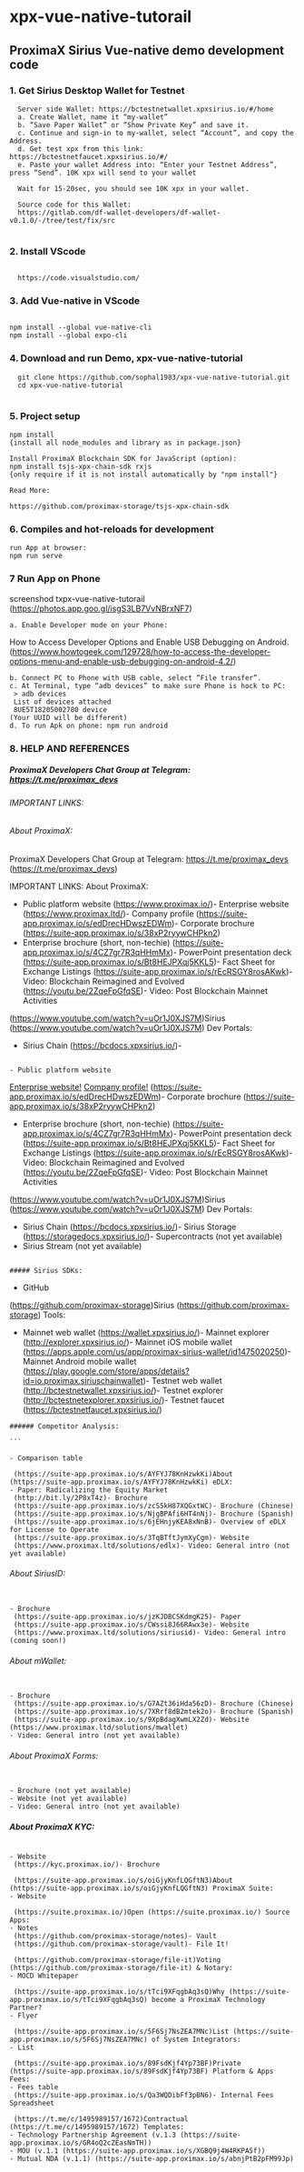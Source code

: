 # xpx-vue-native-tutorail

## ProximaX Sirius Vue-native demo development code

### 1. Get Sirius Desktop Wallet for Testnet
```
  Server side Wallet: https://bctestnetwallet.xpxsirius.io/#/home
  a. Create Wallet, name it “my-wallet”
  b. “Save Paper Wallet” or “Show Private Key” and save it. 
  c. Continue and sign-in to my-wallet, select “Account”, and copy the Address.
  d. Get test xpx from this link: https://bctestnetfaucet.xpxsirius.io/#/
  e. Paste your wallet Address into: “Enter your Testnet Address”, press “Send”. 10K xpx will send to your wallet
  
  Wait for 15-20sec, you should see 10K xpx in your wallet.
  
  Source code for this Wallet:
  https://gitlab.com/df-wallet-developers/df-wallet-v0.1.0/-/tree/test/fix/src 
  
```

### 2. Install VScode 
```

  https://code.visualstudio.com/

```

### 3. Add Vue-native in VScode

```

npm install --global vue-native-cli
npm install --global expo-cli

```

### 4. Download and run Demo, xpx-vue-native-tutorial

```
  git clone https://github.com/sophal1983/xpx-vue-native-tutorial.git
  cd xpx-vue-native-tutorial 
  
```


### 5. Project setup
```
npm install
{install all node_modules and library as in package.json}

Install ProximaX Blockchain SDK for JavaScript (option):
npm install tsjs-xpx-chain-sdk rxjs
{only require if it is not install automatically by "npm install"}

Read More:

https://github.com/proximax-storage/tsjs-xpx-chain-sdk

```

### 6. Compiles and hot-reloads for development
```
run App at browser:
npm run serve

```
### 7 Run App on Phone
screenshod txpx-vue-native-tutorail (https://photos.app.goo.gl/isgS3LB7VvNBrxNF7)
```
a. Enable Developer mode on your Phone:
```
How to Access Developer Options and Enable USB Debugging on Android. (https://www.howtogeek.com/129728/how-to-access-the-developer-options-menu-and-enable-usb-debugging-on-android-4.2/)
```
b. Connect PC to Phone with USB cable, select “File transfer”.  
c. At Terminal, type “adb devices” to make sure Phone is hock to PC: 
 > adb devices
 List of devices attached
 8UE5T18205002780 device
(Your UUID will be different)
d. To run Apk on phone: npm run android
```
### 8. HELP AND REFERENCES

##### ProximaX Developers Chat Group at Telegram:  https://t.me/proximax_devs

###### IMPORTANT LINKS:

###### About ProximaX:

ProximaX Developers Chat Group at Telegram:  https://t.me/proximax_devs (https://t.me/proximax_devs)

IMPORTANT LINKS:
About ProximaX:
- Public platform website
 (https://www.proximax.io/)- Enterprise website
 (https://www.proximax.ltd/)- Company profile 
 (https://suite-app.proximax.io/s/edDrecHDwszEDWm)- Corporate brochure (https://suite-app.proximax.io/s/38xP2ryywCHPkn2) 
- Enterprise brochure (short, non-techie)
 (https://suite-app.proximax.io/s/4CZ7gr7R3qHHmMx)- PowerPoint presentation deck
 (https://suite-app.proximax.io/s/Bt8HEJPXqj5KKL5)- Fact Sheet for Exchange Listings
 (https://suite-app.proximax.io/s/rEcRSGY8rosAKwk)- Video: Blockchain Reimagined and Evolved 
 (https://youtu.be/2ZqeFpGfqSE)- Video: Post Blockchain Mainnet Activities

 (https://www.youtube.com/watch?v=uOr1J0XJS7M)Sirius (https://www.youtube.com/watch?v=uOr1J0XJS7M) Dev Portals:
- Sirius Chain
 (https://bcdocs.xpxsirius.io/)- 


```

- Public platform website
```
  [Enterprise website!](https://www.proximax.io/)
  [Company profile!](https://www.proximax.ltd/)
 (https://suite-app.proximax.io/s/edDrecHDwszEDWm)- Corporate brochure (https://suite-app.proximax.io/s/38xP2ryywCHPkn2) 
- Enterprise brochure (short, non-techie)
 (https://suite-app.proximax.io/s/4CZ7gr7R3qHHmMx)- PowerPoint presentation deck
 (https://suite-app.proximax.io/s/Bt8HEJPXqj5KKL5)- Fact Sheet for Exchange Listings
 (https://suite-app.proximax.io/s/rEcRSGY8rosAKwk)- Video: Blockchain Reimagined and Evolved 
 (https://youtu.be/2ZqeFpGfqSE)- Video: Post Blockchain Mainnet Activities

 (https://www.youtube.com/watch?v=uOr1J0XJS7M)Sirius (https://www.youtube.com/watch?v=uOr1J0XJS7M) Dev Portals:
- Sirius Chain
 (https://bcdocs.xpxsirius.io/)- Sirius Storage 
 (https://storagedocs.xpxsirius.io/)- Supercontracts (not yet available)
- Sirius Stream (not yet available)


```

##### Sirius SDKs:

```

- GitHub

 (https://github.com/proximax-storage)Sirius (https://github.com/proximax-storage) Tools:
- Mainnet web wallet
 (https://wallet.xpxsirius.io/)- Mainnet explorer
 (http://explorer.xpxsirius.io/)- Mainnet iOS mobile wallet 
 (https://apps.apple.com/us/app/proximax-sirius-wallet/id1475020250)- Mainnet Android mobile wallet
 (https://play.google.com/store/apps/details?id=io.proximax.siriuschainwallet)- Testnet web wallet
 (http://bctestnetwallet.xpxsirius.io/)- Testnet explorer
 (http://bctestnetexplorer.xpxsirius.io/)- Testnet faucet  (https://bctestnetfaucet.xpxsirius.io/) 
 
````
###### Competitor Analysis:

```

- Comparison table

 (https://suite-app.proximax.io/s/AYFYJ78KnHzwkKi)About (https://suite-app.proximax.io/s/AYFYJ78KnHzwkKi) eDLX:
- Paper: Radicalizing the Equity Market
 (http://bit.ly/2P8xT4z)- Brochure
 (https://suite-app.proximax.io/s/zcS5kH87XQGxtWC)- Brochure (Chinese) 
 (https://suite-app.proximax.io/s/NjgBPAfi6HT4nNj)- Brochure (Spanish) 
 (https://suite-app.proximax.io/s/6jEHnjyKEA8xNnB)- Overview of eDLX for License to Operate
 (https://suite-app.proximax.io/s/3TqBTftJymXyCgm)- Website
 (https://www.proximax.ltd/solutions/edlx)- Video: General intro (not yet available)

````
###### About SiriusID:

``` 

- Brochure 
 (https://suite-app.proximax.io/s/jzKJDBCSKdmgK25)- Paper
 (https://suite-app.proximax.io/s/CWssi8J66RAwx3e)- Website 
 (https://www.proximax.ltd/solutions/siriusid)- Video: General intro (coming soon!)
````
###### About mWallet:

```

- Brochure
 (https://suite-app.proximax.io/s/G7AZt36iHda56zD)- Brochure (Chinese)
 (https://suite-app.proximax.io/s/7XRrf8dB2mtek2o)- Brochure (Spanish)
 (https://suite-app.proximax.io/s/9XpBdagXwmLX2Zd)- Website (https://www.proximax.ltd/solutions/mwallet) 
- Video: General intro (not yet available)

```

###### About ProximaX Forms:

```

- Brochure (not yet available)
- Website (not yet available)
- Video: General intro (not yet available)

```

##### About ProximaX KYC:

```

- Website
 (https://kyc.proximax.io/)- Brochure

 (https://suite-app.proximax.io/s/oiGjyKnfLQGftN3)About (https://suite-app.proximax.io/s/oiGjyKnfLQGftN3) ProximaX Suite:
- Website

 (https://suite.proximax.io/)Open (https://suite.proximax.io/) Source Apps:
- Notes
 (https://github.com/proximax-storage/notes)- Vault
 (https://github.com/proximax-storage/vault)- File It!

 (https://github.com/proximax-storage/file-it)Voting (https://github.com/proximax-storage/file-it) & Notary:
- MOCD Whitepaper

 (https://suite-app.proximax.io/s/tTci9XFqgbAq3sQ)Why (https://suite-app.proximax.io/s/tTci9XFqgbAq3sQ) become a ProximaX Technology Partner?
- Flyer

 (https://suite-app.proximax.io/s/5F6Sj7NsZEA7MNc)List (https://suite-app.proximax.io/s/5F6Sj7NsZEA7MNc) of System Integrators:
- List

 (https://suite-app.proximax.io/s/89FsdKjf4Yp73BF)Private (https://suite-app.proximax.io/s/89FsdKjf4Yp73BF) Platform & Apps Fees:
- Fees table
 (https://suite-app.proximax.io/s/Qa3WQDibFf3pBN6)- Internal Fees Spreadsheet

 (https://t.me/c/1495989157/1672)Contractual (https://t.me/c/1495989157/1672) Templates:
- Technology Partnership Agreement (v.1.3 (https://suite-app.proximax.io/s/GR4oQ2cZEasNmTH))
- MOU (v.1.1 (https://suite-app.proximax.io/s/XGBQ9j4W4RKPA5f))
- Mutual NDA (v.1.1) (https://suite-app.proximax.io/s/abnjPtB2pFM99Jp)

```

  
